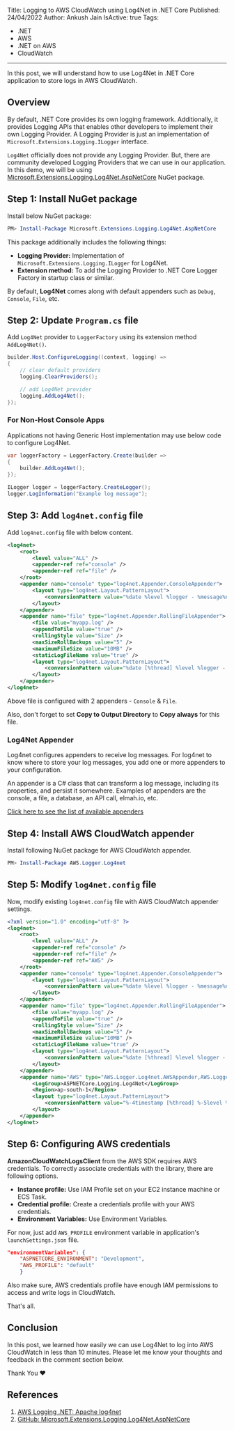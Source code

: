 Title: Logging to AWS CloudWatch using Log4Net in .NET Core
Published: 24/04/2022
Author: Ankush Jain
IsActive: true
Tags:
  - .NET
  - AWS
  - .NET on AWS
  - CloudWatch
---
In this post, we will understand how to use Log4Net in .NET Core application to store logs in AWS CloudWatch.

## Overview
By default, .NET Core provides its own logging framework. Additionally, it provides Logging APIs that enables other developers to implement their own Logging Provider. A Logging Provider is just an implementation of `Microsoft.Extensions.Logging.ILogger` interface. 

`Log4Net` officially does not provide any Logging Provider. But, there are community developed Logging Providers that we can use in our application. In this demo, we will be  using  [Microsoft.Extensions.Logging.Log4Net.AspNetCore](https://www.nuget.org/packages/Microsoft.Extensions.Logging.Log4Net.AspNetCore/)  NuGet package.

## Step 1: Install NuGet package
Install below NuGet package:

```powershell
PM> Install-Package Microsoft.Extensions.Logging.Log4Net.AspNetCore
```

This package additionally includes the following things:

- **Logging Provider:** Implementation of `Microsoft.Extensions.Logging.ILogger` for Log4Net.
-  **Extension method:** To add the Logging Provider to .NET Core Logger Factory in startup class or similar.

By default, **Log4Net** comes along with default appenders such as `Debug`, `Console`, `File`, etc.

## Step 2: Update `Program.cs` file
Add `Log4Net` provider to `LoggerFactory` using its extension method `AddLog4Net()`.
```cs
builder.Host.ConfigureLogging((context, logging) =>
{
    // clear default providers
    logging.ClearProviders();

    // add Log4Net provider
    logging.AddLog4Net(); 
});
```

### For Non-Host Console Apps 
Applications not having Generic Host implementation may use below code to configure Log4Net.
```cs
var loggerFactory = LoggerFactory.Create(builder =>
{
    builder.AddLog4Net();
});

ILogger logger = loggerFactory.CreateLogger();
logger.LogInformation("Example log message");
```

## Step 3: Add `log4net.config` file
Add `log4net.config` file with below content.

```xml
<log4net>
	<root>
		<level value="ALL" />
		<appender-ref ref="console" />
		<appender-ref ref="file" />
	</root>
	<appender name="console" type="log4net.Appender.ConsoleAppender">
		<layout type="log4net.Layout.PatternLayout">
			<conversionPattern value="%date %level %logger - %message%newline" />
		</layout>
	</appender>
	<appender name="file" type="log4net.Appender.RollingFileAppender">
		<file value="myapp.log" />
		<appendToFile value="true" />
		<rollingStyle value="Size" />
		<maxSizeRollBackups value="5" />
		<maximumFileSize value="10MB" />
		<staticLogFileName value="true" />
		<layout type="log4net.Layout.PatternLayout">
			<conversionPattern value="%date [%thread] %level %logger - %message%newline" />
		</layout>
	</appender>
</log4net>
```

Above file is configured with 2 appenders - `Console` & `File`.

Also, don't forget to set **Copy to Output Directory** to **Copy always** for this file.

### Log4Net Appender
Log4net configures appenders to receive log messages. For log4net to know where to store your log messages, you add one or more appenders to your configuration. 

An appender is a C# class that can transform a log message, including its properties, and persist it somewhere. Examples of appenders are the console, a file, a database, an API call, elmah.io, etc.

[Click here to see the list of available appenders](https://logging.apache.org/log4net/release/framework-support.html#appenders)

## Step 4: Install AWS CloudWatch appender
Install following NuGet package for AWS CloudWatch appender.
```powershell
PM> Install-Package AWS.Logger.Log4net
```


## Step 5: Modify `log4net.config` file
Now, modify existing `log4net.config` file with AWS CloudWatch appender settings.
```xml
<?xml version="1.0" encoding="utf-8" ?>
<log4net>
	<root>
		<level value="ALL" />
		<appender-ref ref="console" />
		<appender-ref ref="file" />
		<appender-ref ref="AWS" />
	</root>
	<appender name="console" type="log4net.Appender.ConsoleAppender">
		<layout type="log4net.Layout.PatternLayout">
			<conversionPattern value="%date %level %logger - %message%newline" />
		</layout>
	</appender>
	<appender name="file" type="log4net.Appender.RollingFileAppender">
		<file value="myapp.log" />
		<appendToFile value="true" />
		<rollingStyle value="Size" />
		<maxSizeRollBackups value="5" />
		<maximumFileSize value="10MB" />
		<staticLogFileName value="true" />
		<layout type="log4net.Layout.PatternLayout">
			<conversionPattern value="%date [%thread] %level %logger - %message%newline" />
		</layout>
	</appender>
	<appender name="AWS" type="AWS.Logger.Log4net.AWSAppender,AWS.Logger.Log4net">
		<LogGroup>ASPNETCore.Logging.Log4Net</LogGroup>
		<Region>ap-south-1</Region>
		<layout type="log4net.Layout.PatternLayout">
			<conversionPattern value="%-4timestamp [%thread] %-5level %logger %ndc - %message%newline" />
		</layout>
	</appender>
</log4net>
```

## Step 6: Configuring AWS credentials
**AmazonCloudWatchLogsClient** from the AWS SDK requires AWS credentials. To correctly associate credentials with the library, there are following options.

- **Instance profile:** Use IAM Profile set on your EC2 instance machine or ECS Task.
- **Credential profile:** Create a credentials profile with your AWS credentials.
- **Environment Variables:** Use Environment Variables.

For now, just add `AWS_PROFILE` environment variable in application's `launchSettings.json` file.
```json
"environmentVariables": {
    "ASPNETCORE_ENVIRONMENT": "Development",
    "AWS_PROFILE": "default"
    }
```    

Also make sure, AWS credentials profile have enough IAM permissions to access and write logs in CloudWatch.

That's all.

## Conclusion
In this post, we learned how easily we can use Log4Net to log into AWS CloudWatch in less than 10 minutes. Please let me know your thoughts and feedback in the comment section below.

Thank You ❤️

## References
1. [AWS Logging .NET: Apache log4net](https://github.com/aws/aws-logging-dotnet#apache-log4net)
2. [GitHub: Microsoft.Extensions.Logging.Log4Net.AspNetCore](https://github.com/huorswords/Microsoft.Extensions.Logging.Log4Net.AspNetCore)
